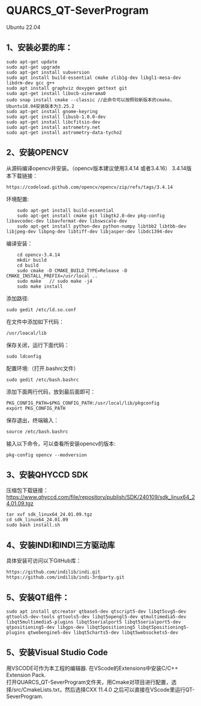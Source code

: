 QUARCS_QT-SeverProgram
=====================

Ubuntu 22.04

1、安装必要的库：
-

	sudo apt-get update
	sudo apt-get upgrade
	sudo apt-get install subversion
	sudo apt install build-essential cmake zlib1g-dev libgl1-mesa-dev libdrm-dev gcc g++ 
	sudo apt install graphviz doxygen gettext git 
	sudo apt-get install libxcb-xinerama0
	sudo snap install cmake --classic //此命令可以按照较新版本的cmake，Ubuntu18.04安装版本为3.25.2
	sudo apt-get install gnome-keyring
	sudo apt-get install libusb-1.0.0-dev
	sudo apt-get install libcfitsio-dev
	sudo apt-get install astrometry.net
	sudo apt-get install astrometry-data-tycho2

2、安装OPENCV
-
从源码编译opencv并安装。（opencv版本建议使用3.4.14 或者3.4.16）
3.4.14版本下载链接：

	https://codeload.github.com/opencv/opencv/zip/refs/tags/3.4.14

环境配置:

		sudo apt-get install build-essential 
		sudo apt-get install cmake git libgtk2.0-dev pkg-config libavcodec-dev libavformat-dev libswscale-dev
		sudo apt-get install python-dev python-numpy libtbb2 libtbb-dev libjpeg-dev libpng-dev libtiff-dev libjasper-dev libdc1394-dev
	
 编译安装：
  
		cd opencv-3.4.14
		mkdir build
		cd build
		sudo cmake -D CMAKE_BUILD_TYPE=Release -D CMAKE_INSTALL_PREFIX=/usr/local ..
		sudo make	// sudo make -j4 
		sudo make install
		
添加路径:
  
  	sudo gedit /etc/ld.so.conf
  
在文件中添加如下代码：

  	/usr/loacal/lib
		
保存关闭，运行下面代码：

	sudo ldconfig

配置环境:（打开.bashrc文件）
 
 	sudo gedit /etc/bash.bashrc 
   
添加下面两行代码，放到最后面即可：

	PKG_CONFIG_PATH=$PKG_CONFIG_PATH:/usr/local/lib/pkgconfig
	export PKG_CONFIG_PATH
 
保存退出，终端输入：

	source /etc/bash.bashrc

输入以下命令，可以查看所安装opencv的版本:

	pkg-config opencv --modversion

3、安装QHYCCD SDK
-
压缩包下载链接：https://www.qhyccd.com/file/repository/publish/SDK/240109/sdk_linux64_24.01.09.tgz

	tar xvf sdk_linux64_24.01.09.tgz
	cd sdk_linux64_24.01.09
	sudo bash install.sh

4、安装INDI和INDI三方驱动库
-
具体安装可访问以下GitHub库：

	https://github.com/indilib/indi.git
	https://github.com/indilib/indi-3rdparty.git

5、安装QT组件：
-
	sudo apt install qtcreator qtbase5-dev qtscript5-dev libqt5svg5-dev qttools5-dev-tools qttools5-dev libqt5opengl5-dev qtmultimedia5-dev libqt5multimedia5-plugins libqt5serialport5 libqt5serialport5-dev qtpositioning5-dev libgps-dev libqt5positioning5 libqt5positioning5-plugins qtwebengine5-dev libqt5charts5-dev libqt5websockets5-dev
	
5、安装Visual Studio Code
-
用VSCODE可作为本工程的编辑器.
在VScode的Extensions中安装C/C++ Extension Pack.	
打开QUARCS_QT-SeverProgram文件夹，用Cmake对项目进行配置，选择/src/CmakeLists.txt，然后选择CXX 11.4.0
之后可以直接在VScode里运行QT-SeverProgram.




		



